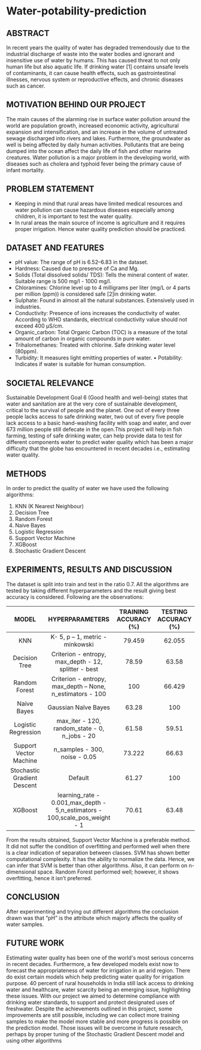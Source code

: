 # Water-potability-prediction

## ABSTRACT
In recent years the quality of water has degraded tremendously due to the industrial discharge of waste into the water bodies and ignorant and insensitive use of water by humans. This has caused threat to not only human life but also aquatic life. If drinking water [1] contains unsafe levels of contaminants, it can cause health effects, such as gastrointestinal illnesses, nervous system or reproductive effects, and chronic diseases such as cancer.

## MOTIVATION BEHIND OUR PROJECT
The main causes of the alarming rise in surface water pollution around the world are population growth, increased economic activity, agricultural expansion and intensification, and an increase in the volume of untreated sewage discharged into rivers and lakes. Furthermore, the groundwater as well is being affected by daily human activities. Pollutants that are being dumped into the ocean affect the daily life of fish and other marine creatures. Water pollution is a major problem in the developing world, with diseases such as cholera and typhoid fever being the primary cause of infant mortality.

## PROBLEM STATEMENT
* Keeping in mind that rural areas have limited medical resources and water pollution can cause hazardous diseases especially among children, it is important to test the water quality.
* In rural areas the main source of income is agriculture and it requires proper irrigation. Hence water quality prediction should be practiced.

## DATASET AND FEATURES
* pH value: The range of pH is 6.52–6.83 in the dataset.
* Hardness: Caused due to presence of Ca and Mg.
* Solids (Total dissolved solids/ TDS): Tells the mineral content of water. Suitable range is 500 mg/l - 1000 mg/l.
* Chloramines: Chlorine level up to 4 milligrams per liter (mg/L or 4 parts per million (ppm)) is considered safe [2]in drinking water.
* Sulphate: Found in almost all the natural substances. Extensively used in industries.
* Conductivity: Presence of ions increases the conductivity of water. According to WHO standards, electrical conductivity value should not exceed 400 μS/cm.
* Organic_carbon: Total Organic Carbon (TOC) is a measure of the total amount of carbon in organic compounds in pure water.
* Trihalomethanes: Treated with chlorine. Safe drinking water level (80ppm).
* Turbidity: It measures light emitting properties of water. • Potability: Indicates if water is suitable for human consumption.

## SOCIETAL RELEVANCE
Sustainable Development Goal 6 (Good health and well-being) states that water and sanitation are at the very core of sustainable development, critical to the survival of people and the planet. One out of every three people lacks access to safe drinking water, two out of every five people lack access to a basic hand-washing facility with soap and water, and over 673 million people still defecate in the open.This project will help in fish farming, testing of safe drinking water, can help provide data to test for different components water to predict water quality which has been a major difficulty that the globe has encountered in recent decades i.e., estimating water quality.

## METHODS
In order to predict the quality of water we have used the following algorithms:
1. KNN (K Nearest Neighbour)
2. Decision Tree
3. Random Forest
4. Naive Bayes
5. Logistic Regression
6. Support Vector Machine
7. XGBoost
8. Stochastic Gradient Descent

## EXPERIMENTS, RESULTS AND DISCUSSION
The dataset is split into train and test in the ratio 0.7. All the algorithms are tested by taking different hyperparameters and the result giving best accuracy is considered. Following are the observations:

| MODEL                       | HYPERPARAMETERS                                                             | TRAINING ACCURACY (%) | TESTING ACCURACY (%) |
| :---:                       |     :---:                                                                   |           :---:       |       :---:          |
| KNN                         | K- 5, p – 1, metric - minkowski                                             |      79.459           |         62.055       |
| Decision Tree               | Criterion - entropy, max_depth - 12, splitter - best                        |      78.59            |         63.58        |
| Random Forest               | Criterion - entropy, max_depth – None, n_estimators - 100                   |      100              |         66.429       |
| Naive Bayes                 | Gaussian Naïve Bayes                                                        |      63.28            |         100          |
| Logistic Regression         | max_iter - 120, random_state - 0, n_jobs - 20                               |      61.58            |         59.51        |
| Support Vector Machine      | n_samples - 300, noise - 0.05                                               |      73.222           |         66.63        |
| Stochastic Gradient Descent | Default                                                                     |      61.27            |         100          |
| XGBoost                     | learning_rate - 0.001,max_depth - 5,n_estimators - 100,scale_pos_weight - 1 |      70.61            |         63.48        |

From the results obtained, Support Vector Machine is a preferable method. It did not suffer the condition of overfitting and performed well when there is a clear indication of separation between classes. SVM has shown better computational complexity. It has the ability to normalize the data. Hence, we can infer that SVM is better than other algorithms. Also, it can perform on n-dimensional space. Random Forest performed well; however, it shows overfitting, hence it isn’t preferred.

## CONCLUSION
After experimenting and trying out different algorithms the conclusion drawn was that “pH” is the attribute which majorly affects the quality of water samples.

## FUTURE WORK
Estimating water quality has been one of the world's most serious concerns in recent decades. Furthermore, a few developed models exist now to forecast the appropriateness of water for irrigation in an arid region. There do exist certain models which help predicting water quality for irrigation purpose. 40 percent of rural households in India still lack access to drinking water and healthcare, water scarcity being an emerging issue, highlighting these issues. With our project we aimed to determine compliance with drinking water standards, to support and protect designated uses of freshwater. Despite the achievements outlined in this project, some improvements are still possible, including we can collect more training samples to make the model more stable and more progress is possible on the prediction model. Those issues will be overcome in future research, perhaps by proper tuning of the Stochastic Gradient Descent model and using other algorithms










